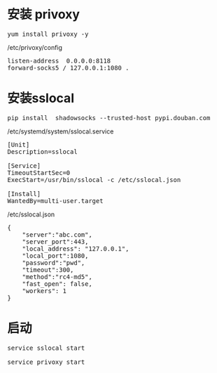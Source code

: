 
# 安装 privoxy
<pre>
yum install privoxy -y
</pre>

/etc/privoxy/config
<pre>
listen-address  0.0.0.0:8118
forward-socks5 / 127.0.0.1:1080 .
</pre>

# 安装sslocal
<pre>
pip install  shadowsocks --trusted-host pypi.douban.com
</pre>

/etc/systemd/system/sslocal.service
<pre>
[Unit]
Description=sslocal

[Service]
TimeoutStartSec=0
ExecStart=/usr/bin/sslocal -c /etc/sslocal.json

[Install]
WantedBy=multi-user.target
</pre>

/etc/sslocal.json
<pre>
{
    "server":"abc.com",
    "server_port":443,
    "local_address": "127.0.0.1",
    "local_port":1080,
    "password":"pwd",
    "timeout":300,
    "method":"rc4-md5",
    "fast_open": false,
    "workers": 1
}
</pre>

# 启动
<pre>
service sslocal start

service privoxy start
</pre>
